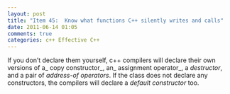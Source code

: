 ```yaml
---
layout: post
title: "Item 45:  Know what functions C++ silently writes and calls"
date: 2011-06-14 01:05
comments: true
categories: c++ Effective C++
---
```


If you don’t declare them yourself, c++ compilers will declare their own versions of a_ copy constructor_, an_ assignment operator_, a _destructor_, and a pair of _address-of operators_. If the class does not declare any constructors, the compilers will declare a _default constructor_ too.

